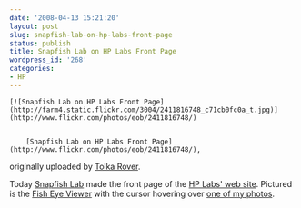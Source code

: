 ```yaml
---
date: '2008-04-13 15:21:20'
layout: post
slug: snapfish-lab-on-hp-labs-front-page
status: publish
title: Snapfish Lab on HP Labs Front Page
wordpress_id: '268'
categories:
- HP
---
```







	[![Snapfish Lab on HP Labs Front Page](http://farm4.static.flickr.com/3004/2411816748_c71cb0fc0a_t.jpg)](http://www.flickr.com/photos/eob/2411816748/)  

	
		[Snapfish Lab on HP Labs Front Page](http://www.flickr.com/photos/eob/2411816748/),  
originally uploaded by [Tolka Rover](http://www.flickr.com/people/eob/).
	



Today [Snapfish Lab](http://www.snapfishlab.com/SnapFishWeb/PublicHome.do) made the front page of the [HP Labs' web site](http://www.hpl.hp.com/).  Pictured is the [Fish Eye Viewer](http://www.snapfishlab.com/SnapFishWeb/PublicAboutAlbumToolFull.do?tool=fisheyeWindow) with the cursor hovering over [one of my photos](http://flickr.com/photos/eob/126046266/).
  

